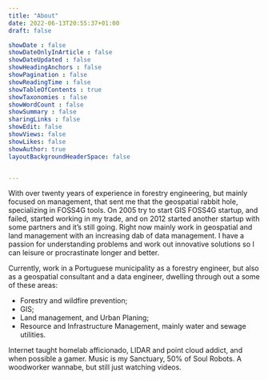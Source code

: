 ```yaml
---
title: "About"
date: 2022-06-13T20:55:37+01:00
draft: false

showDate : false
showDateOnlyInArticle : false
showDateUpdated : false
showHeadingAnchors : false
showPagination : false
showReadingTime : false
showTableOfContents : true
showTaxonomies : false 
showWordCount : false
showSummary : false
sharingLinks : false
showEdit: false
showViews: false
showLikes: false
showAuthor: true
layoutBackgroundHeaderSpace: false


---
```


With over twenty years of experience in forestry engineering, but mainly focused on management, that sent me that the geospatial rabbit hole, specializing in FOSS4G tools. On 2005 try to start GIS FOSS4G startup, and failed, started working in my trade, and on 2012 started another startup with some partners and it’s still going. Right now mainly work in geospatial and land management with an increasing dab of data management. I have a passion for understanding problems and work out innovative solutions so I can leisure or procrastinate longer and better.

Currently,  work in a Portuguese municipality as a forestry engineer, but also as a geospatial consultant and a data engineer, dwelling through out a some of these areas:
+ Forestry and wildfire prevention;
+ GIS;
+ Land management, and Urban Planing;
+ Resource and Infrastructure Management, mainly water and sewage utilities.

Internet taught homelab afficionado, LIDAR and point cloud addict, and when possible a gamer. Music is my Sanctuary, 50% of Soul Robots. A woodworker wannabe, but still just watching videos.


